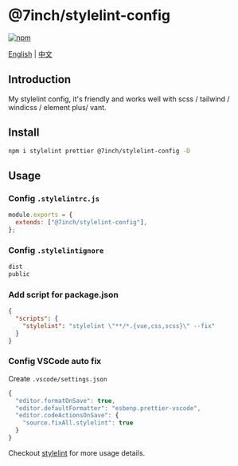 # @7inch/stylelint-config

[![npm](https://img.shields.io/npm/v/@7inch/stylelint-config)](https://npmjs.com/package/@7inch/stylelint-config)

[English](README.md) | [中文](README.zh-CN.md)

## Introduction

My stylelint config, it's friendly and works well with scss / tailwind / windicss / element plus/ vant.

## Install

```sh
npm i stylelint prettier @7inch/stylelint-config -D
```

## Usage

### Config `.stylelintrc.js`

```js
module.exports = {
  extends: ["@7inch/stylelint-config"],
};
```

### Config `.stylelintignore`

```txt
dist
public
```

### Add script for package.json

```json
{
  "scripts": {
    "stylelint": "stylelint \"**/*.{vue,css,scss}\" --fix"
  }
}
```

### Config VSCode auto fix

Create `.vscode/settings.json`

```js
{
  "editor.formatOnSave": true,
  "editor.defaultFormatter": "esbenp.prettier-vscode",
  "editor.codeActionsOnSave": {
    "source.fixAll.stylelint": true
  }
}
```

Checkout [stylelint](https://stylelint.io/user-guide/configure) for more usage details.
